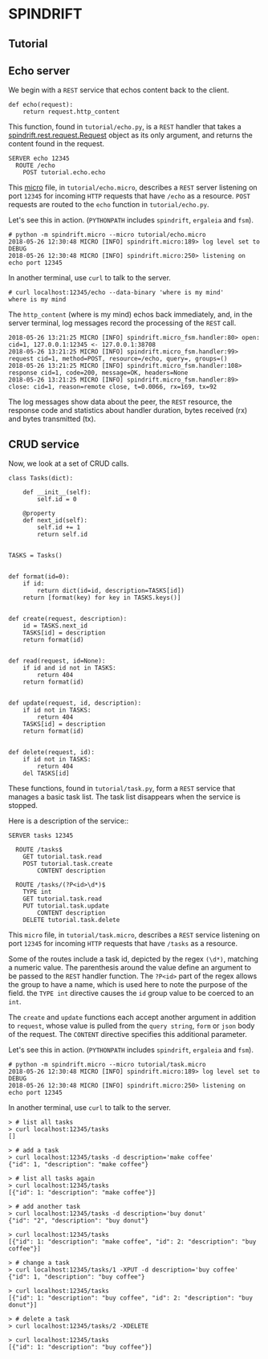 # SPINDRIFT
## Tutorial

## Echo server

We begin with a `REST` service that echos content back to
the client.

```
def echo(request):
    return request.http_content
```
This function, found in `tutorial/echo.py`, is a `REST`
handler that takes a
[spindrift.rest.request.Request](REQUEST.md)
object as its only argument, and returns the content found in the request.

```
SERVER echo 12345
  ROUTE /echo
    POST tutorial.echo.echo
```

This
[micro](MICRO.md)
file, in `tutorial/echo.micro`, describes
a `REST` server listening on port `12345` for incoming `HTTP` requests
that have `/echo` as a resource. `POST` requests are routed to
the `echo` function in `tutorial/echo.py`.

Let's see this in action.
(`PYTHONPATH` includes `spindrift`, `ergaleia` and `fsm`).

```
# python -m spindrift.micro --micro tutorial/echo.micro
2018-05-26 12:30:48 MICRO [INFO] spindrift.micro:189> log level set to DEBUG
2018-05-26 12:30:48 MICRO [INFO] spindrift.micro:250> listening on echo port 12345
```

In another terminal, use `curl` to talk to the server.

```
# curl localhost:12345/echo --data-binary 'where is my mind'
where is my mind
```

The `http_content` (where is my mind) echos back immediately,
and, in the server terminal, log messages record the processing of the `REST` call.

```
2018-05-26 13:21:25 MICRO [INFO] spindrift.micro_fsm.handler:80> open: cid=1, 127.0.0.1:12345 <- 127.0.0.1:38708
2018-05-26 13:21:25 MICRO [INFO] spindrift.micro_fsm.handler:99> request cid=1, method=POST, resource=/echo, query=, groups=()
2018-05-26 13:21:25 MICRO [INFO] spindrift.micro_fsm.handler:108> response cid=1, code=200, message=OK, headers=None
2018-05-26 13:21:25 MICRO [INFO] spindrift.micro_fsm.handler:89> close: cid=1, reason=remote close, t=0.0066, rx=169, tx=92
```

The log messages show data about the peer, the `REST` resource, the response code and
statistics about handler duration, bytes received (rx) and bytes transmitted (tx).

## CRUD service

Now, we look at a set of CRUD calls.

```
class Tasks(dict):

    def __init__(self):
        self.id = 0

    @property
    def next_id(self):
        self.id += 1
        return self.id


TASKS = Tasks()


def format(id=0):
    if id:
        return dict(id=id, description=TASKS[id])
    return [format(key) for key in TASKS.keys()]


def create(request, description):
    id = TASKS.next_id
    TASKS[id] = description
    return format(id)


def read(request, id=None):
    if id and id not in TASKS:
        return 404
    return format(id)


def update(request, id, description):
    if id not in TASKS:
        return 404
    TASKS[id] = description
    return format(id)


def delete(request, id):
    if id not in TASKS:
        return 404
    del TASKS[id]
```
These functions, found in `tutorial/task.py`, form a `REST`
service that manages a basic task list. The task list
disappears when the service is stopped.

Here is a description of the service::

```
SERVER tasks 12345

  ROUTE /tasks$
    GET tutorial.task.read
    POST tutorial.task.create
        CONTENT description

  ROUTE /tasks/(?P<id>\d*)$
    TYPE int
    GET tutorial.task.read
    PUT tutorial.task.update
        CONTENT description
    DELETE tutorial.task.delete
```

This `micro` file,
in `tutorial/task.micro`, describes
a `REST` service listening on port `12345` for incoming `HTTP` requests
that have `/tasks` as a resource.

Some of the routes include a task id, depicted by the regex `(\d*)`,
matching a numeric value.
The parenthesis around the value define an argument to be passed
to the `REST` handler function.
The `?P<id>` part of the regex allows the group to have a name,
which is used here to note the purpose of the field.
the `TYPE int` directive causes the `id` group value to be
coerced to an `int`.

The `create` and `update` functions each accept another
argument in addition to `request`, whose value is pulled from
the `query string`, `form` or `json` body of the request. The
`CONTENT` directive specifies this additional parameter.

Let's see this in action.
(`PYTHONPATH` includes `spindrift`, `ergaleia` and `fsm`).

```
# python -m spindrift.micro --micro tutorial/task.micro
2018-05-26 12:30:48 MICRO [INFO] spindrift.micro:189> log level set to DEBUG
2018-05-26 12:30:48 MICRO [INFO] spindrift.micro:250> listening on echo port 12345
```

In another terminal, use `curl` to talk to the server.

```
> # list all tasks
> curl localhost:12345/tasks
[]

> # add a task
> curl localhost:12345/tasks -d description='make coffee'
{"id": 1, "description": "make coffee"}

> # list all tasks again
> curl localhost:12345/tasks
[{"id": 1: "description": "make coffee"}]

> # add another task
> curl localhost:12345/tasks -d description='buy donut'
{"id": "2", "description": "buy donut"}

> curl localhost:12345/tasks
[{"id": 1: "description": "make coffee", "id": 2: "description": "buy coffee"}]

> # change a task
> curl localhost:12345/tasks/1 -XPUT -d description='buy coffee'
{"id": 1, "description": "buy coffee"}

> curl localhost:12345/tasks
[{"id": 1: "description": "buy coffee", "id": 2: "description": "buy donut"}]

> # delete a task
> curl localhost:12345/tasks/2 -XDELETE

> curl localhost:12345/tasks
[{"id": 1: "description": "buy coffee"}]
```
